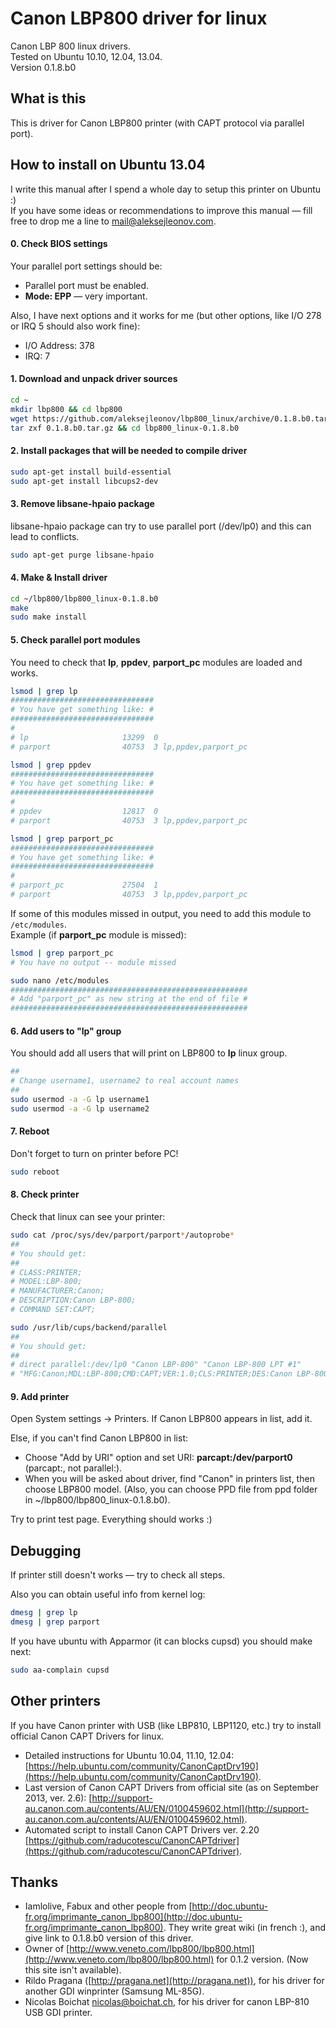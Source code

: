 Canon LBP800 driver for linux
============

Canon LBP 800 linux drivers.  
Tested on Ubuntu 10.10, 12.04, 13.04.  
Version 0.1.8.b0

What is this
--------
This is driver for Canon LBP800 printer (with CAPT protocol via parallel port).

How to install on Ubuntu 13.04
--------

I write this manual after I spend a whole day to setup this printer on Ubuntu :)  
If you have some ideas or recommendations to improve this manual — fill free to drop me a line to mail@aleksejleonov.com.

#### 0. Check BIOS settings

Your parallel port settings should be:
* Parallel port must be enabled.
* **Mode: EPP** — very important.

Also, I have next options and it works for me (but other options, like I/O 278 or IRQ 5 should also work fine):
* I/O Address: 378
* IRQ: 7

#### 1. Download and unpack driver sources

```bash
cd ~
mkdir lbp800 && cd lbp800
wget https://github.com/aleksejleonov/lbp800_linux/archive/0.1.8.b0.tar.gz
tar zxf 0.1.8.b0.tar.gz && cd lbp800_linux-0.1.8.b0
```

#### 2. Install packages that will be needed to compile driver

```bash
sudo apt-get install build-essential
sudo apt-get install libcups2-dev
```

#### 3. Remove libsane-hpaio package

libsane-hpaio package can try to use parallel port (/dev/lp0) and this can lead to conflicts.

```bash
sudo apt-get purge libsane-hpaio
```

#### 4. Make & Install driver

```bash
cd ~/lbp800/lbp800_linux-0.1.8.b0
make
sudo make install
```

#### 5. Check parallel port modules

You need to check that **lp**, **ppdev**, **parport_pc** modules are loaded and works.

```bash
lsmod | grep lp
################################
# You have get something like: #
################################
#
# lp                     13299  0
# parport                40753  3 lp,ppdev,parport_pc

lsmod | grep ppdev
################################
# You have get something like: #
################################
#
# ppdev                  12817  0
# parport                40753  3 lp,ppdev,parport_pc

lsmod | grep parport_pc
################################
# You have get something like: #
################################
#
# parport_pc             27504  1
# parport                40753  3 lp,ppdev,parport_pc
```

If some of this modules missed in output, you need to add this module to ```/etc/modules```.  
Example (if **parport_pc** module is missed):

```bash
lsmod | grep parport_pc
# You have no output -- module missed

sudo nano /etc/modules
#####################################################
# Add "parport_pc" as new string at the end of file #
#####################################################
```

#### 6. Add users to "lp" group

You should add all users that will print on LBP800 to **lp** linux group.

```bash
##
# Change username1, username2 to real account names
##
sudo usermod -a -G lp username1
sudo usermod -a -G lp username2
```

#### 7. Reboot

Don't forget to turn on printer before PC!

```bash
sudo reboot
```

#### 8. Check printer

Check that linux can see your printer:

```bash
sudo cat /proc/sys/dev/parport/parport*/autoprobe*
##
# You should get:
##
# CLASS:PRINTER;
# MODEL:LBP-800;
# MANUFACTURER:Canon;
# DESCRIPTION:Canon LBP-800;
# COMMAND SET:CAPT;

sudo /usr/lib/cups/backend/parallel
##
# You should get:
##
# direct parallel:/dev/lp0 "Canon LBP-800" "Canon LBP-800 LPT #1"
# "MFG:Canon;MDL:LBP-800;CMD:CAPT;VER:1.0;CLS:PRINTER;DES:Canon LBP-800" ""
```

#### 9. Add printer

Open System settings → Printers. 
If Canon LBP800 appears in list, add it.

Else, if you can't find Canon LBP800 in list:
* Choose "Add by URI" option and set URI: **parcapt:/dev/parport0** (parcapt:, not parallel:).
* When you will be asked about driver, find "Canon" in printers list, then choose LBP800 model. (Also, you can choose PPD file from ppd folder in ~/lbp800/lbp800_linux-0.1.8.b0).

Try to print test page. 
Everything should works :)

Debugging
--------

If printer still doesn't works — try to check all steps.

Also you can obtain useful info from kernel log:
```bash
dmesg | grep lp
dmesg | grep parport
```

If you have ubuntu with Apparmor (it can blocks cupsd) you should make next:
```bash
sudo aa-complain cupsd
```

Other printers
--------
If you have Canon printer with USB (like LBP810, LBP1120, etc.) try to install official Canon CAPT Drivers for linux.

* Detailed instructions for Ubuntu 10.04, 11.10, 12.04: [https://help.ubuntu.com/community/CanonCaptDrv190](https://help.ubuntu.com/community/CanonCaptDrv190).
* Last version of Canon CAPT Drivers from official site (as on September 2013, ver. 2.6): [http://support-au.canon.com.au/contents/AU/EN/0100459602.html](http://support-au.canon.com.au/contents/AU/EN/0100459602.html).
* Automated script to install Canon CAPT Drivers ver. 2.20 [https://github.com/raducotescu/CanonCAPTdriver](https://github.com/raducotescu/CanonCAPTdriver).


Thanks
--------
* Iamlolive, Fabux and other people from [http://doc.ubuntu-fr.org/imprimante_canon_lbp800](http://doc.ubuntu-fr.org/imprimante_canon_lbp800). They write great wiki (in french :), and give link to 0.1.8.b0 version of this driver.
* Owner of [http://www.veneto.com/lbp800/lbp800.html](http://www.veneto.com/lbp800/lbp800.html) for 0.1.2 version. (Now this site isn't available).
* Rildo Pragana ([http://pragana.net](http://pragana.net)), for his driver for another
  GDI winprinter (Samsung ML-85G).
* Nicolas Boichat <nicolas@boichat.ch>, for his driver for canon
  LBP-810 USB GDI printer.
